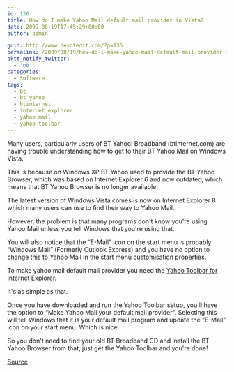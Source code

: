 ```yaml
---
id: 136
title: How do I make Yahoo Mail default mail provider in Vista?
date: 2009-08-19T17:45:29+00:00
author: admin

guid: http://www.devotedit.com/?p=136
permalink: /2009/08/19/how-do-i-make-yahoo-mail-default-mail-provider-in-vista/
aktt_notify_twitter:
  - 'no'
categories:
  - Software
tags:
  - bt
  - bt yahoo
  - btinternet
  - internet explorer
  - yahoo mail
  - yahoo toolbar
---
```

Many users, particularly users of BT Yahoo! Broadband (btinternet.com) are having trouble understanding how to get to their BT Yahoo Mail on Windows Vista.

This is because on Windows XP BT Yahoo used to provide the BT Yahoo Browser, which was based on Internet Explorer 6 and now outdated, which means that BT Yahoo Browser is no longer available.

<!--more-->

The latest version of Windows Vista comes is now on Internet Explorer 8 which many users can use to find their way to Yahoo Mail.

However, the problem is that many programs don't know you're using Yahoo Mail unless you tell Windows that you're using that.

You will also notice that the &#8220;E-Mail&#8221; icon on the start menu is probably &#8220;Windows Mail&#8221; (Formerly Outlook Express) and you have no option to change this to Yahoo Mail in the start menu customisation properties.

To make yahoo mail default mail provider you need the [Yahoo Toolbar for Internet Explorer](http://toolbar.yahoo.com/ie).

It's as simple as that.

Once you have downloaded and run the Yahoo Toolbar setup, you'll have the option to &#8220;Make Yahoo Mail your default mail provider&#8221;. Selecting this will tell Windows that it is your default mail program and update the &#8220;E-Mail&#8221; icon on your start menu. Which is nice.

So you don't need to find your old BT Broadband CD and install the BT Yahoo Browser from that, just get the Yahoo Toolbar and you're done!

[Source](http://help.yahoo.com/l/us/yahoo/mail/original/settings/settings-10.html)